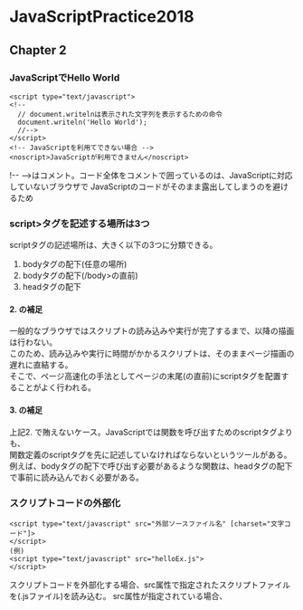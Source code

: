 # JavaScriptPractice2018

## Chapter 2
### JavaScriptでHello World
```
<script type="text/javascript">
<!--
  // document.writelnは表示された文字列を表示するための命令
  document.writeln('Hello World');
  //-->
</script>
<!-- JavaScriptを利用てできない場合 -->
<noscript>JavaScriptが利用できません</noscript>

```
!-- -->はコメント。コード全体をコメントで囲っているのは、JavaScriptに対応していないブラウザで
JavaScriptのコードがそのまま露出してしまうのを避けるため

### script>タグを記述する場所は3つ
scriptタグの記述場所は、大きく以下の3つに分類できる。  
  1. bodyタグの配下(任意の場所)
  2. bodyタグの配下(/body>の直前)
  3. headタグの配下

#### 2. の補足
一般的なブラウザではスクリプトの読み込みや実行が完了するまで、以降の描画は行わない。  
このため、読み込みや実行に時間がかかるスクリプトは、そのままページ描画の遅れに直結する。  
そこで、ページ高速化の手法としてページの末尾(</body>の直前)にscriptタグを配置することがよく行われる。
#### 3. の補足
上記2. で賄えないケース。JavaScriptでは関数を呼び出すためのscriptタグよりも、  
関数定義のscriptタグを先に記述していなければならないというツールがある。
例えば、bodyタグの配下で呼び出す必要があるような関数は、headタグの配下で事前に読み込んでおく必要がある。

### スクリプトコードの外部化
```
<script type="text/javascript" src="外部ソースファイル名" [charset="文字コード"]>
</script>
(例)
<script type="text/javascript" src="helloEx.js">
</script>
```
スクリプトコードを外部化する場合、src属性で指定されたスクリプトファイルを(.jsファイル)を読み込む。
src属性が指定されている場合、<script>タグ配下の内容は無視される。

### アンカータグにスクリプトを埋め込む　JavaScript擬似プロトコル
scriptタグで記述する他、アンカータグにスクリプトを埋め込むことも可能。  
JavaScript擬似プロトコルとは、アンカータグのhref属性に「JavaScript:〜」の形式で、  
あたかもURLであるかのようにJavaScriptを埋め込むことも可能。
この記法をJavaScript擬似プロトコルと言う。
```
<a href="JavaScript:スクリプトコード">リンクテキスト</a>
```
例えば「リンクをクリックした時にダイアログを開きたい」という場面には、以下のように記述する。
```
<a href="JavaScript:window.alert('Hello, World!');">
```

### noscriptタグ JavaScript機能がオフの場合に情報を表示させる
ブラウザでは、JavaScriptの機能を自由にオフにすることができる。その場合に表示すべき  
コンテンツを表すのがnoscriptタグ。  

### 連想配列とオブジェクト
JavaScriptにおいては、連想配列とオブジェクトは同一のもの。他の言語を学んだことがあ  
る人にとっては違和感を感じる。JavaScriptでは「連想配列」と「オブジェクト」という  
言葉は、単にその時々の使い方や文脈によって使い分けられているにすぎない。  
言い換えると、連想配列もオブジェクトも構文的には同じ名前付きの配列だが、言葉として  
使い分ける場合、それぞれの意味合いは全く異なる。  
なんか色々書くとどんどんわかりにくくなってる。他の言語と同様の認識でいいか...  

#### 連想配列の記法
```
var obj = {x:1, y:2, z:3};
```

#### ドット演算子とブラケット構文
|例|説明|
|:--|:--|
|オブジェクト名.プロパティ名|ドット演算子|
|オブジェクト名['プロパティ名']|ブラケット構文|

両者の違いを理解するために、以下のような例を考える
```
× obj.123
○ obj['123']
```
**ドット演算子ではプロパティ名は識別子と見なされるため、識別子の命名規則に従っていない**  
**「123」のような名前は使えない。しかし、ブラケット構文ではプロパティ名はあくまでも文字列**  
**として指定するため、このような制限はない。**  
**また、「プロパティに変数の値を使いたい」場合のみ、ブラケット演算子で書かなければならない**  
使用例
```
var book = new Object();
book.title = 'Javascript入門';
book.price = 900;
book.author = '佐藤hoge';
for(b in book) {
    // title = undefinedのようにundefinedとなる
    document.write(b + ' = ' + book.b + '<br>');
    // title = Javascript入門のようにプロパティが出力する
    document.write(b + ' = ' + book[b] + '<br>');
}
```

### 関数リテラル
**JavaScriptでは、関数もデータ型の一種として扱われるのが特徴。  
つまり、JavaScriptでは関数も変数のように扱うことができる。**

### 未定義値(undefine)
未定義値(undefine)は、ある変数が定義されていないことを表す値。
以下のようなケースで返される。
* ある変数が宣言済みであるものの値を与えられていない
* 未定義のプロパティを参照した

実は、undefineはGlobalオブジェクトのプロパティで定義されたプロパティ。
よって通常のプロパティのように値を代入することも可能。ただし、このような使い方はしない。

### まとめ
|分類|データ型|概要|
|:--|:--|:--|
|基本型|数値型(number)|数値|
|基本型|文字列型(string)|シングルクオート/ダブルクオートで囲まれた0個以上の文字列|
|基本型|真偽型(boolean)|ture/false|
|基本型|特殊型(null/undefined)|値が未定義であることを表す|
|参照型|配列(array)|データの集合(各要素にインデックス番号でアクセス可能)|
|参照型|オブジェクト(object)|データの集合(各要素に名前でアクセス可能)|
|参照型|関数(function)|一連の処理(手続き)の集合|


### 等価演算(==)と同値演算(===)
同値演算(===)は変数の型も含めて比較する。変数の型も一致して初めてtureと判定される。  
不等価演算し(!=)と非同値演算し(!==)でも同様の関係。

### document.writelnについて
JavaScriptからページに文字列を出力するには、  
document.write、document.writeln  
を使用する。
writeとwritelnの違いは、最後に改行文字が付加されるかされないかの違いです。  
ただし、HTML上で改行をしたい場合は、改行させたい場所に"<br>"を差し込む。  
document.writelnの改行は、HTMLで改行を表す"<br>"ではなく、  
文字コードの改行である"\n"が付加されるのでブラウザ上では改行して表示されません。
（preタグ内であれば改行されます）  

### カンマ演算子
カンマ演算子はfor文で使うケースが多い。使用例は以下の通り。  
```
document.write('<pre>');
for(var i = 0, j = 0 ; i < 10, j < 10; i++, j++) {
	document.writeln('i * j = ' + (i * j) + '<br>');
//	document.writeln('i * j = ' + (i * j));
}
document.write('</pre>');
```

### NaN(Not a number)
NumberオブジェクトのNaNは、数値でないという意味。  
NaNは自分自身を含めて全ての数値と等しくないため、以下のような比例式はfalseを返す。  
(Nan値を検出するには、isNan関数を使用する必要がある。)
```
document.write(Number.Nan == Number.Nan) // false
```

### for...in命令
for...in命令は、指定された配列/連想配列やオブジェクト配下の要素/メンバに対して、  
先頭から順次繰り返し処理を行います。仮変数に格納されるのが要素値そのものではないことに注意。  
```
for(仮変数 in 配列/オブジェクト) {
    ループ内で実行する命令群
}
```
使用例
```
<script type="text/javascript">
var member = ['佐藤', '鈴木', '山田'];
for(i in member) {
	document.write(member[i] + '<br>');
}

var triangle = {width:30, height:50};
for(j in triangle) {
	document.write(j + ' = ' + triangle[j] + '<br>');
}

var book = new Object();
book.title = 'Javascript入門';
book.price = 900;
book.author = '佐藤hoge';
for(b in book) {
	document.write(b + ' = ' + book[b] + '<br>');
}
</script>
```


### ラベル構文
ネストしたループはbreakでは一気に抜けることはできない。ネストループを一気に抜けるにはラベル構文が必要  
C言語のgoto文みたいなもの  

使用例
break kukuがラベル構文
```
<script type="text/javascript">
	kuku:
	for(var i = 1; i < 10; i++) {
		for(var j = 1; j < 10; j++) {
			if(i * j > 30) {
				break kuku;
			}
			document.write((i * j) + ' ');
		}
		document.write('<br>');
	}
</script>
```


## Chapter 3
### with命令
同じオブジェクトを繰り返し呼び出す場合、以下のようにwith命令を利用するとオブジェクト名を省略でき、コードがシンプルになる。ただし、with命令は便利な反面、「ブロック内の処理速度が低下する」「そもそもコードが読みにくくなる(withによって修飾されるメソッドが曖昧になりやすい)」などの問題がある。そのため、実際のアプリケーションでは利用すべきではありません。
```
with(document) {
    writeln(Math.abs(-15));
    writeln(Math.max(10, 15));
    writeln(Math.min(-10, 0));
}
```

### Arrayオブジェクト
Arrayオブジェクトは、配列型の値を扱うためのオブジェクトで、配列に対する要素の追加削除、結合、並べ替えを行うための機能を提供する。
Arrayオブジェクトはリテラル表現を使って、
```
var ary = ['佐藤','鈴木','山田']
```
のように生成することもできますが、コンストラクタ経由で、次のように生成することもできる。コンストラクタ経由で次のように生成することもできる。
```
var ary = new Array('佐藤','鈴木','山田'); //指定要素で配列を生成
var ary = new Array(); //空の配列を生成
var ary = new Array(10); //指定サイズで空の配列を生成
```
ただし、コンストラクタを利用した構文は、意味的に曖昧になりやすい問題がある。  
例えば、
```
var ary = new Array(10);
```
は、「長さが10の配列」でしょうか、それとも「10という要素を持つ配列」でしょうか。いずれの意図であろうと、JavaScriptは前者として認識します。  
また、
```
var ary = new Array(-10);
```
は、「-10を要素として持つ」ことを意図したコードですが、JavaScriptは「-10の長さを持つ配列」を生成しようとして、結果、エラーとなります。
以上のような理由から、配列を生成するには最大限、配列リテラルを利用する。空の配列を生成するには、以下のように記述する。
```
var ary = [];
```

### 匿名オブジェクト(無名オブジェクト)
Objectオブジェクトの役割は、その他のオブジェクトに対して共通機能を提供することばかりではない。Objectオブジェクトを直接インスタンス化することで、ユーザーが自前のオブジェクトを定義するのに利用することもできます。
```
var obj = new Object();
```
このようなオブジェクトのことを「独自のオブジェクト名を持たない」という意味で匿名オブジェクトもしくは無名オブジェクトと呼ぶ。匿名オブジェクトは、作成した直後は、オブジェクト共通のプロパティ/メソッドの他はなんらのデータを持たない、言うなれば、からの器。この空っぽの器に対して、データ(つまり、プロパティ)を追加するには、以下のように記述するだけ。
```
obj.name  = 'ドクジロウ'
obj.birth = new Date(2005, 7, 15);
obj.old   = 5;
```
このように定義したプロパティは、通常のプロパティと同様、ドット演算子でアクセスすることができる。
```
document.writeln(obj.name);
```
匿名オブジェクトを利用すれば、その場限りしか使わず、再利用することのないようなちょっとした構造データを受け渡しする場合にも、いちいち記述するような「クラス」を定義する必要がありませんので、コードをシンプルに記述することができる(例えば、「関数で複数の値を返したい」などという場合は配列や匿名オブジェクトを利用すると便利)。  
なお、プロパティだけではなくメソッドを定義することもできる。ただし、一時的なデータの受け渡し目的で利用することが多い匿名オブジェクトで、メソッドを指定する機会はあまり多くないはず。  
また、匿名オブジェクトを生成するために、Objectオブジェクトではなく、以下のようにArray/Dateのような既存の組み込みオブジェクトを利用することもできる。
```
var obj = new Array();
obj.name = 'トクジロウ';
```
しかし、匿名オブジェクトを生成するために、これらの特定の目的を持ったオブジェクトをベースにする理由はない。かえって間違いやバグの元となる可能性がある。通常は、オブジェクトとして中性的な機能のみを持つObjectオブジェクトを使うべきです。

### Globalオブジェクト
parseInt()とか、encodeURI()とか、eval()とか。。。

## Chapter 4 関数
### 関数を定義する3つの方法
 1. function命令で定義する
 2. Functionコンストラクタ経由で定義する
 3. 関数リテラル表現で定義する

#### 1. function命令で定義する
関数を定義する場合の最も基本的なアプローチ
```
関数定義 function.js
function triangle(base, height) {
	return base * height / 2;
}

HTML実装
<head>
<meta charset="UTF-8">
<title>Hello world</title>
<script type="text/javascript" src="function.js">
</script>
</head>
...
<script type="text/javascript">
  document.writeln('三角形の面積(関数)' + triangle(5, 2));
</script>

```

#### 2. Functionコンストラクタ経由で定義する
JavaScriptは組み込みオブジェクトとしてFunctionオブジェクトを用意している。  
関数は、このFunctionオブジェクトのコンストラクタを利用して定義することも可能。  
ただし、特別な理由がない限り、あえてFunctionコンストラクタを利用するメリットはない。  
```
HTML内での実装
<script tyep="text/javascript">
  var triangle2 = new Function('base, height', 'return base * height / 2;');
  document.writeln('三角形の面積(Functionコンストラクタ)' + triangle2(5, 2));
</script>
```
しかし、1点だけFunctionコンストラクタには、function命令にはない重要な特徴がある。  
それは「Functionコンストラクタでは、引数や関数本体を文字列として定義できる」という点。  
```
HTML内での実装
<script tyep="text/javascript">
  var param = 'base, height';
  var formula = 'return base * height / 2;';
  var triangle = new Function(param, formula);
  document.writeln('三角形の面積(Functionコンストラクタ)' + triangle(5, 2));
</script>
```

#### 3. 関数リテラル表現で定義する
JavaScriptにおいて、関数はデータ型の一種。つまり、  
関数を変数に代入したり、ある関数の引数として渡したり、あるいは、戻り値として関数を返すことすら可能  
です。  
これによって、JavaScriptではじつに柔軟なコーディングが可能になる。
```
<script type="text/javascript">
  var triangle = function(base, height) {
    return base * height / 2;
    };
  document.writeln('三角形の面積(関数リテラル)' + triangle(5, 2));
</script>
```

#### 関数リテラルとfunction命令の違い
 - function命令 → 関数を直接定義している
 - 関数リテラル  → 「function(引数, 引数){...}」と名前のない関数を定義した上で、変数に格納している

#### 変数宣言にvar命令は必須
var命令を使わずに宣言された変数は全てグローバル変数とみなす
```
<script type="text/javascript">
	scope = 'Global';
	function getValue() {
	scope = 'Local';
	return scope;
	}
	document.writeln(getValue());	// Localを出力
	document.writeln(scope);	// Localを出力
</script>
```

#### ブロックレベルのスコープは存在しない
JavaやC言語などでは存在するブロックレベルのスコープは存在しない
```
// Java
if(true) {
	int i = 5;
}
System.out.println(i);	// エラー

// JavaScript
if(true) {
	int i = 5;
}
document.writeln(i);	// 5を出力
```

#### 関数リテラル/Functionコンストラクタにおけるスコープの違い
関数リテラルとFunctionコンストラクタは、いずれも匿名関するを定義するための機能を提供する。  
実は関数の中でこれらを利用した場合、スコープの解釈が異なる。
```
var scope = 'Global';

function checkScope() {
	var scope = 'Local';
	
	// 関数リテラル
	var f_lit = function() { return scope; };
	document.writeln(f_lit);	// Local
	
	// Functionコンストラクタ
	var f_con = new Function('return scope');
	document.writeln(f_con);	// Global
}
checkScope();
```

#### JavaScriptは引数をチェックしない
引数の数が、関数側で要求する数と異なる場合もこれをチェックしない  
以下の①~③の例は全て正常に終了する。
```
    <script type="text/javascript">
        function showMessage(value) {
            document.writeln(value);
        }
    </script>
<br>
    <script type="text/javascript">
        showMessage();			  // ①undefined
        showMessage('山田');		 // ②山田
        showMessage('山田', '鈴木');	// ③山田
    </script>
```
  
実際に与えられた引数の数と要求する引数の数を比較し、異なる場合にはエラーを返すという処理も実装可能。
```
    <script type="text/javascript">
        function showMessage(value) {
            if(arguments.length != 1 ) {
                throw new Error('引数の数が間違っています：' + arguments.length);
            }
            document.writeln(value);
        }
    </script>

<br>

    <script type="text/javascript">
        try {
            showMessage('山田' , '鈴木');
        } catch(e) {
            window.alert(e.message);
        }
    </script>
```

引数の数をチェックしないということは、JavaScriptでは全ての引数は省略可能であるということです。  
ただし多くのケースでは、引数がただ省略されただけでは、正しく動作しないことがほとんどです。  
そこで以下のように引数のデフォルト値を設定しておく必要があります。  
```
    <script type="text/javascript">
        function triangle(base, heigh) {
            if(base == undefined) {
                base = 1;
            }
            if(heigh == undefined) {
                heigh = 1;
            }
            return base * heigh / 2;
        }
    </script>

<br>

    <script type="text/javascript">
        document.writeln(triangle(5));  // 2.5
    </script>
```

---

### JavaScript Tips
コード全体をコメント構文で囲っているのは、JavaScriptに対応していない  
ブラウザでJavaScriptのコードがそのまま露出してしまうのを避けるため。  
古くからのお作法的な記述。現在はJavaScriptに対応していないブラウザは  
少なくなっておりコメントアウトは必ずしも必須ではない。

```
<script type="text/javascript">
<!--
// document.writelnは表示された文字列を表示するための命令
document.writeln('Hello World');
//-->
</script>
```

---

### 参考書
JavaScript本格入門 ～モダンスタイルによる基礎から現場での応用まで　　
https://www.amazon.co.jp/%E6%94%B9%E8%A8%82%E6%96%B0%E7%89%88JavaScript%E6%9C%AC%E6%A0%BC%E5%85%A5%E9%96%80-%EF%BD%9E%E3%83%A2%E3%83%80%E3%83%B3%E3%82%B9%E3%82%BF%E3%82%A4%E3%83%AB%E3%81%AB%E3%82%88%E3%82%8B%E5%9F%BA%E7%A4%8E%E3%81%8B%E3%82%89%E7%8F%BE%E5%A0%B4%E3%81%A7%E3%81%AE%E5%BF%9C%E7%94%A8%E3%81%BE%E3%81%A7-%E5%B1%B1%E7%94%B0-%E7%A5%A5%E5%AF%9B-ebook/dp/B01LYO6C1N?SubscriptionId=AKIAIXNEYMK6UFDZYSVQ&tag=tachbookrank-22&linkCode=xm2&camp=2025&creative=165953&creativeASIN=B01LYO6C1N
